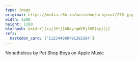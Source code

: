 ```yaml
---
type: image
original: https://media.r0b.io/mastodon/original/278.jpg
width: 1200
height: 1200
blurhash: UxL4~Yj]xuj[R*j[WBay~qWVRjf6M{ayj[j[
refs:
  mastodon_card: ['112344080791282184']
---
```


Nonetheless by Pet Shop Boys on Apple Music
